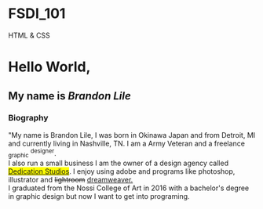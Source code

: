 # FSDI_101
HTML &amp; CSS
<!DOCTYPE html>
<html>
    <head>
        <meta charset="UTF-8">
        <meta http-equiv="X-UA-Compatible" content="IE=edge">
        <meta name="viewport" content="width=device-width, initial-scale=1.0">
        <title>Brandon Lile</title>
    </head>
    <body>
        <h1><b>Hello World,</b></h1>
        <h2>My name is <i>Brandon Lile</i></h2>
        <h3><b>Biography</b></h3>
        <p>"My name is Brandon Lile, I was born in Okinawa Japan and from Detroit, MI and currently living in Nashville, TN. I am a Army Veteran and a freelance <sub>graphic</sub> <sup>designer</sup>.<br> I also run a small business I am the owner of a design agency called <mark><a href="https://dedicationstudios.com"> Dedication Studios</a></mark>. I enjoy using adobe and programs like photoshop, illustrator and <del>lightroom</del> <ins>dreamweaver.</ins><br> I graduated from the Nossi College of Art in 2016 with a bachelor's degree in graphic design but now  I want to get into programing.</p>
    </body>
</html>
